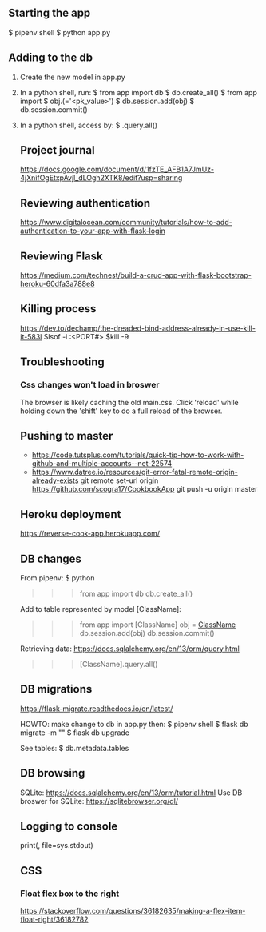 ## Starting the app 
$ pipenv shell 
$ python app.py

## Adding to the db 

1. Create the new model in app.py 
2. In a python shell, run:
	$ from app import db
	$ db.create_all()
	$ from app import <Object name> 
	$ obj.<Object name>(<pk>='<pk_value>')
	$ db.session.add(obj)
	$ db.session.commit()

3. In a python shell, access by: 
	$ <Object name>.query.all()


## Project journal 
https://docs.google.com/document/d/1fzTE_AFB1A7JmUz-4jXnifOgEtxpAvjl_dLOgh2XTK8/edit?usp=sharing

## Reviewing authentication
https://www.digitalocean.com/community/tutorials/how-to-add-authentication-to-your-app-with-flask-login

## Reviewing Flask 
https://medium.com/technest/build-a-crud-app-with-flask-bootstrap-heroku-60dfa3a788e8

## Killing process
https://dev.to/dechamp/the-dreaded-bind-address-already-in-use-kill-it-583l
$lsof -i :<PORT#>
$kill -9 <PID>

## Troubleshooting 

### Css changes won't load in broswer
The browser is likely caching the old main.css. Click 'reload' while holding down the 'shift' key to do a full reload of the browser. 

## Pushing to master 
- https://code.tutsplus.com/tutorials/quick-tip-how-to-work-with-github-and-multiple-accounts--net-22574
- https://www.datree.io/resources/git-error-fatal-remote-origin-already-exists
git remote set-url origin https://github.com/scogra17/CookbookApp
git push -u origin master

## Heroku deployment
https://reverse-cook-app.herokuapp.com/

## DB changes
From pipenv:
$ python
>>> from app import db
>>> db.create_all()

Add to table represented by model [ClassName]:
>>> from app import [ClassName]
>>> obj = [ClassName]([fields])
>>> db.session.add(obj)
>>> db.session.commit()

Retrieving data:
https://docs.sqlalchemy.org/en/13/orm/query.html
>>> [ClassName].query.all()

## DB migrations 
https://flask-migrate.readthedocs.io/en/latest/

HOWTO: 
make change to db in app.py then: 
	$ pipenv shell 
	$ flask db migrate -m "<message>"
	$ flask db upgrade 

See tables:
$ db.metadata.tables

## DB browsing
SQLite: https://docs.sqlalchemy.org/en/13/orm/tutorial.html
Use DB broswer for SQLite: https://sqlitebrowser.org/dl/

## Logging to console
print(<message>, file=sys.stdout)

## CSS
### Float flex box to the right
https://stackoverflow.com/questions/36182635/making-a-flex-item-float-right/36182782



